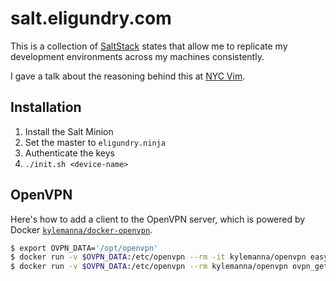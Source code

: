 # salt.eligundry.com

This is a collection of [SaltStack][1] states that allow me to replicate my development environments across my machines
consistently.

I gave a talk about the reasoning behind this at [NYC Vim][2].

## Installation

1. Install the Salt Minion
2. Set the master to `eligundry.ninja`
3. Authenticate the keys
4. `./init.sh <device-name>`

## OpenVPN

Here's how to add a client to the OpenVPN server, which is powered by Docker [`kylemanna/docker-openvpn`][3].

```sh
$ export OVPN_DATA='/opt/openvpn'
$ docker run -v $OVPN_DATA:/etc/openvpn --rm -it kylemanna/openvpn easyrsa build-client-full CLIENTNAME nopass
$ docker run -v $OVPN_DATA:/etc/openvpn --rm kylemanna/openvpn ovpn_getclient CLIENTNAME > CLIENTNAME.ovpn
```

[1]: https://saltstack.com/
[2]: https://eligundry.com/talks/dots/
[3]: https://github.com/kylemanna/docker-openvpn
